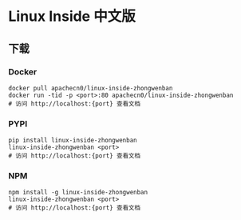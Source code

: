 # Linux Inside 中文版

## 下载

### Docker

```
docker pull apachecn0/linux-inside-zhongwenban
docker run -tid -p <port>:80 apachecn0/linux-inside-zhongwenban
# 访问 http://localhost:{port} 查看文档
```

### PYPI

```
pip install linux-inside-zhongwenban
linux-inside-zhongwenban <port>
# 访问 http://localhost:{port} 查看文档
```

### NPM

```
npm install -g linux-inside-zhongwenban
linux-inside-zhongwenban <port>
# 访问 http://localhost:{port} 查看文档
```